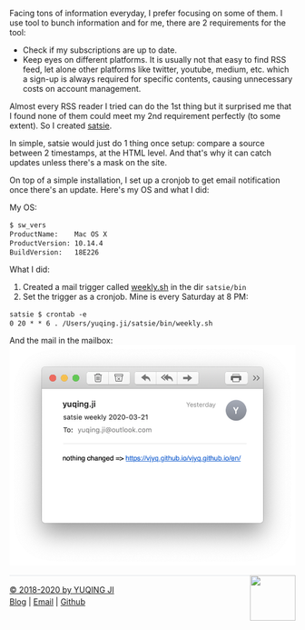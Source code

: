 Facing tons of information everyday, I prefer focusing on some of
them. I use tool to bunch information and for me, there are 2 requirements for the tool:
- Check if my subscriptions are up to date.
- Keep eyes on different platforms. It is usually not that
  easy to find RSS feed, let alone other platforms like twitter,
  youtube, medium, etc. which a sign-up is
  always required for specific contents, causing unnecessary
  costs on account management.
  
Almost every RSS reader I tried can do the 1st thing but it
  surprised me that I found none of them could meet my 2nd requirement
  perfectly (to some extent). So I created [satsie](https://github.com/vjyq/satsie).

In simple, satsie would just do 1 thing once setup: compare a source between 2
timestamps, at the HTML level. And that's why it can catch updates
unless there's a mask on the site.

On top of a simple installation, I set up a cronjob to get email notification once
there's an update. Here's my OS and what I did:

My OS:
```
$ sw_vers
ProductName:	Mac OS X
ProductVersion:	10.14.4
BuildVersion:	18E226
```

What I did:
1. Created a mail trigger called [weekly.sh](https://github.com/vjyq/satsie/blob/master/bin/weekly.sh) in the dir `satsie/bin`
2. Set the trigger as a cronjob. Mine is every Saturday at 8 PM:
```
satsie $ crontab -e
0 20 * * 6 . /Users/yuqing.ji/satsie/bin/weekly.sh
```

And the mail in the mailbox:
![satsie_weekly-2020-03-21](./satsie_weekly_2020-03-21.png)

<div><a href="https://vjyq.github.io/en/about"><img src="https://github.com/vjyq/vjyq.github.io/blob/master/avatar.png?raw=true" style="float:right;width:80px;height:80px"/><div style="border-top:1px solid #e1e4e8;padding-top:16px"></div>
<div>© 2018-2020 by YUQING JI</div>
<div style="padding-top:0.3em"><a href="https://vjyq.github.io/vjyq.github.io/en/">Blog</a> | <a href="mailto:yuqing.ji@outlook.com">Email</a> | <a href="https://github.com/vjyq">Github</a></div>